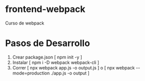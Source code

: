 # frontend-webpack
Curso de webpack

# Pasos de Desarrollo
1. Crear package.json [ npm init -y ]
2. Instalar [ npm i -D webpack webpack-cli ]
3. Correr [ npx webpack app.js -o output.js ] o [ npx webpack --mode=production ./app.js -o output ]
